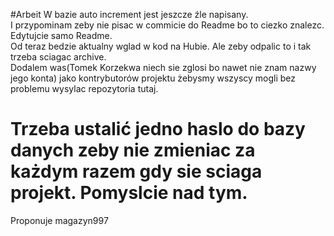 #Arbeit
W bazie auto increment jest jeszcze źle napisany. <br>
I przypominam zeby nie pisac w commicie do Readme bo to ciezko znalezc. Edytujcie samo Readme. <br>
Od teraz bedzie aktualny wglad w kod na Hubie. Ale zeby odpalic to i tak trzeba sciagac archive.<br>
Dodalem was(Tomek Korzekwa niech sie zglosi bo nawet nie znam nazwy jego konta) jako kontrybutorów projektu żebysmy wszyscy mogli bez problemu wysylac repozytoria tutaj.<br>
# Trzeba ustalić jedno haslo do bazy danych zeby nie zmieniac za każdym razem gdy sie sciaga projekt. Pomyslcie nad tym.<br>
Proponuje magazyn997
